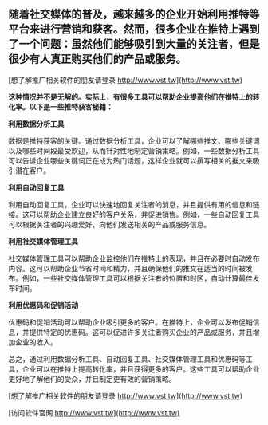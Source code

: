 ## **随着社交媒体的普及，越来越多的企业开始利用推特等平台来进行营销和获客。然而，很多企业在推特上遇到了一个问题：虽然他们能够吸引到大量的关注者，但是很少有人真正购买他们的产品或服务。**

[想了解推广相关软件的朋友请登录 http://www.vst.tw](http://www.vst.tw)

**这种情况并不是无解的。实际上，有很多工具可以帮助企业提高他们在推特上的转化率。以下是一些推特获客秘籍：**

**利用数据分析工具**

数据是推特获客的关键。通过数据分析工具，企业可以了解哪些推文、哪些关键词以及哪些时间段最受欢迎，从而针对性地制定营销策略。例如，一些数据分析工具可以告诉企业哪些关键词正在成为热门话题，这样企业就可以撰写相关的推文来吸引潜在客户。

**利用自动回复工具**

利用自动回复工具，企业可以快速地回复关注者的消息，并且提供有用的信息和链接。这可以帮助企业建立良好的客户关系，并促进销售。例如，一些自动回复工具可以根据关注者的兴趣爱好，向他们发送相关的产品或服务信息。

**利用社交媒体管理工具**

社交媒体管理工具可以帮助企业监控他们在推特上的表现，并且在必要时自动发布内容。这可以帮助企业节省时间和精力，并且确保他们的推文在适当的时间被发布。例如，一些社交媒体管理工具可以根据关注者的位置和时区，自动计算最佳发布时间。

**利用优惠码和促销活动**

优惠码和促销活动可以帮助企业吸引更多的客户。在推特上，企业可以发布促销信息，并提供特定的优惠码。这可以促进许多关注者购买企业的产品或服务，并且增加企业的收入。

总之，通过利用数据分析工具、自动回复工具、社交媒体管理工具和优惠码等工具，企业可以在推特上提高转化率，并且获得更多的客户。这些工具可以帮助企业更好地了解他们的受众，并且制定更有效的营销策略。

[想了解推广相关软件的朋友请登录 http://www.vst.tw](http://www.vst.tw)


[访问软件官网 http://www.vst.tw](http://www.vst.tw)
